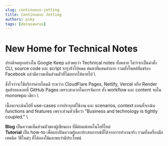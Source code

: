 ```yaml
---
slug: continuous-jotting
title: Continuous Jotting
authors: piky
tags: [docusaurus]
---
```

# New Home for Technical Notes
ปรกติจดทุกอย่างใน Google Keep แล้วพบว่า Technical notes ทั้งหลาย ไม่ว่าจะเป็นคำสั่ง CLI, source code และ script รกรุงรังไปหมด ค้นหาทีแสนลำบาก รวมทั้งโพสต์ที่แชร์ลง Facebook แล้วมีความเห็นส่วนตัวที่ไม่อยากให้หายไป \

ชั่งใจว่าจะใช้บริการค่ายไหนดี ระหว่าง CloudFlare Pages, Netlify, Vercel หรือ Render สุดท้ายลงเอยที่ GitHub Pages เพราะสะดวกในการจัดการ ทั้ง workflow และ content จบใน monorepo เดียว \

เนื้อหาจะเน้นไปที่ use-cases การประยุกต์ใช้งาน และ scenarios, context แทนที่จะเน้น functions and features เพราะส่วนตัวเชื่อว่า "Business and technology is tightly coupled." \

**Blog** เป็นความเห็นส่วนตัวของผู้เขียนเอง ที่มีต่อแต่เทคโนโลยีใหม่ \
**Tutorial** เป็น how-to เพื่อแบ่งปันความรู้และประสบการณ์ที่ได้จากการทำงานจริง รวมทั้งเครื่องมือ เทคนิค วิธีใหม่ๆ ที่ได้ลองใช้และพบว่ามีประโยชน์